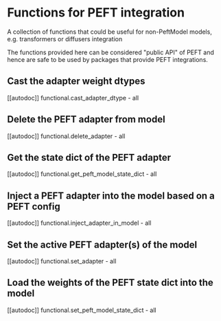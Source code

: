 <!--⚠️ Note that this file is in Markdown but contain specific syntax for our doc-builder (similar to MDX) that may not be
rendered properly in your Markdown viewer.
-->

# Functions for PEFT integration

A collection of functions that could be useful for non-PeftModel models, e.g. transformers or diffusers integration

The functions provided here can be considered "public API" of PEFT and hence are safe to be used by packages that provide PEFT integrations.

## Cast the adapter weight dtypes
[[autodoc]] functional.cast_adapter_dtype
    - all

## Delete the PEFT adapter from model
[[autodoc]] functional.delete_adapter
    - all

## Get the state dict of the PEFT adapter
[[autodoc]] functional.get_peft_model_state_dict
    - all

## Inject a PEFT adapter into the model based on a PEFT config
[[autodoc]] functional.inject_adapter_in_model
    - all

## Set the active PEFT adapter(s) of the model
[[autodoc]] functional.set_adapter
    - all

## Load the weights of the PEFT state dict into the model
[[autodoc]] functional.set_peft_model_state_dict
    - all
